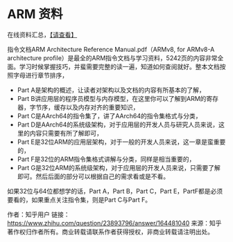 ARM 资料
===================

在线资料汇总，[【请查看】](https://community.arm.com/cn/b/blog/posts/armv8-online-materials)




指令文档ARM Architecture Reference Manual.pdf（ARMv8, for ARMv8-A architecture profile）是最全的ARM指令文档与学习资料，5242页的内容非常全面。学习时候掌握技巧，并蜚需要完整的读一遍，知道如何查阅就好。整本文档按照字母进行章节排序，

+ Part A是架构的概述，让读者对架构以及文档的内容有所基本的了解，
+ Part B讲应用层的程序员模型与内存模型，在这里你可以了解到ARM的寄存器，字节序，缓存以及内存对齐的重要知识，
+ Part C是AArch64的指令集了，讲了AArch64的指令集格式与分类，
+ Part D是AArch64的系统级架构，对于应用层的开发人员与研究人员来说，这里的内容只需要有所了解即可，
+ Part E是32位ARM的应用层架构，对于一般的开发人员来说，这一章是蛮重要的，
+ Part F是32位的ARM指令集格式讲解与分类，同样是相当重要的，
+ Part G是32位ARM的系统级架构，对于应用层的开发人员来说，只需要了解即可。然后后面的部分可以根据自己的需求看或是不看。

如果32位与64位都想学的话，Part A，Part B，Part C，Part E，PartF都是必须要看的，如果重点关注指令集，则是Part C与Part F。

作者：知乎用户
链接：https://www.zhihu.com/question/23893796/answer/164481040
来源：知乎
著作权归作者所有。商业转载请联系作者获得授权，非商业转载请注明出处。